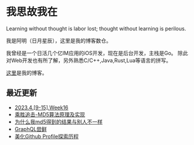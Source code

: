 # 我思故我在
Learning without thought is labor lost; thought without learning is perilous.

我是阿明（日月星辰），这里是我的博客数仓。

我曾经是一个日活几个亿IM应用的iOS开发，现在是后台开发，主栈是Go。
除此对Web开发也有所了解，另外熟悉C/C++,Java,Rust,Lua等语言的拼写。

[这里](https://blog.metaprogramming.space/)是我的博客。

## 最近更新

<!-- BLOG-POST-LIST:START -->
- [2023.4.[9-15].Week16](https://blog.metaprogramming.space/post/5.html)
- [乘胜追击-MD5算法原理及实现](https://blog.metaprogramming.space/post/7.html)
- [为什么我md5得到的结果与别人不一样](https://blog.metaprogramming.space/post/6.html)
- [GraphQL尝鲜](https://blog.metaprogramming.space/post/4.html)
- [美化Github Profile探索历程](https://blog.metaprogramming.space/post/3.html)
<!-- BLOG-POST-LIST:END -->
